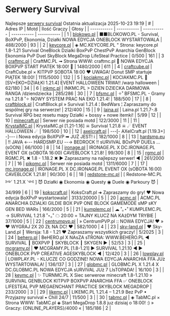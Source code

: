 
# Serwery Survival
Najlepsze [serwery survival](https://mcserwery.pl/serwery/minecraft/tryb/Survival)
Ostatnia aktualizacja 2025-10-23 19:19
| # | Adres IP | Motd | Ilość Graczy | Głosy |
| ----------- | ----------- | ----------- | ----------- | ----------- |
| 1 | 	[blokowo.pl](https://mcserwery.pl/serwery/minecraft/98/) | ■■BLOKOWO.PL - Survival, BoXPvP, Ekonomia, Działki NOWA EDYCJA ONEBLOCK WYSTARTOWALA | 488/2000 | 93 |
| 2 | 	[keycore.pl](https://mcserwery.pl/serwery/minecraft/252/) | ◈ MC.KEYCORE.PL " Strona: keycore.pl 1.8-1.21 Survival OneBlock Dzialki BoxPvP ChestPvP Anarchia GenBlock Ekonomia PvP Duel SkyBlock MegaDrop LifeSteal Practice | 0/500 | 161 |
| 3 | 	[craftmc.pl](https://mcserwery.pl/serwery/minecraft/87/) | CraftMC.PL ➟ Strona WWW: craftmc.pl 🎃 NOWA EDYCJA BOXPVP START PIATEK 18:00! 🎃 | 1480/2000 | 611 |
| 4 | 	[craftcube.pl](https://mcserwery.pl/serwery/minecraft/196/) | CraftCube.pl × KITPVP SOBOTA 18:00 ♥  UWAGA! Donut SMP startuje PIĄTEK 18:00! | 1115/5000 | 132 |
| 5 | 	[kociakmc.pl](https://mcserwery.pl/serwery/minecraft/213/) | KOCIAKMC.PL 🚀 [SV+EKO+DZIAŁKI 1.21.4] EVENT HALLOWEEN TRWA!! /warp halloween | 62/180 | 34 |
| 6 | 	[inkmc.pl](https://mcserwery.pl/serwery/minecraft/15/) | INKMC.PL > DZIEN DZIECKA DARMOWA RANGA /dziendziecka | 285/286 | 30 |
| 7 | 	[bfsmc.pl](https://mcserwery.pl/serwery/minecraft/2/) | ✧˚ BFSMC.PL - Gramy na 1.21.8 ˚✧ NOWY SYSTEM PRAC NA EKO 1.21.4! | 188/500 | 17 |
| 8 | 	[craftblock.pl](https://mcserwery.pl/serwery/minecraft/280/) | CraftBlock.pl » Survival 1.21.4 ¦ BedWars ¦ Zapraszamy do wspólnej gry na serwerze! | 212/400 | 15 |
| 9 | 	[laina.pl](https://mcserwery.pl/serwery/minecraft/165/) | Laina.pl 1.21.7-.8 Survival RPG bez resetu mapy Działki + bossy + nowe itemki! | 5/99 | 12 |
| 10 | 	[minecraft.pl](https://mcserwery.pl/serwery/minecraft/1059/) | Serwer nie posiada motd | 122/3000 | 11 |
| 11 | 	[KrystalMC.pl](https://mcserwery.pl/serwery/minecraft/202/) | KrystalMC.pl [1.21-1.16] ☠ Survival 1.21.8 ☠ ☄ EVENT HALLOWEEN ☄ | 198/500 | 10 |
| 12 | 	[axelcraft.pl](https://mcserwery.pl/serwery/minecraft/223/) | ---[- AXelCraft.pl [1.19.3+] -]--- i Nowa edycja BoXPVP ➡ JUŻ JEST! i | 182/1000 | 8 |
| 13 | 	[hardsmp.eu](https://mcserwery.pl/serwery/minecraft/621/) | !! JAVA ←-- HARDSMP.EU --→ BEDROCK !! ѕURVIVAL  BOхPVP  DUELѕ  ... (ѕOON) | 66/1000 | 8 |
| 14 | 	[ironage.pl](https://mcserwery.pl/serwery/minecraft/741/) | IRONAGE.PL X DC.IRONAGE.PL  EVENT OX (sOBOTA 16:00) CAVEBLOCK 1.21.8! | 99/300 | 8 |
| 15 | 	[rgmc.pl](https://mcserwery.pl/serwery/minecraft/34/) | RGMC.PL ✖ 1.8 - 1.18.2 ✖ ► Zapraszamy na najlepszy serwer! ◄ | 261/2000 | 7 |
| 16 | 	[pikomc.pl](https://mcserwery.pl/serwery/minecraft/944/) | Serwer nie posiada motd | 1311/6000 | 7 |
| 17 | 	[mc.ironage.pl](https://mcserwery.pl/serwery/minecraft/275/) | IRONAGE.PL X DC.IRONAGE.PL  EVENT OX (sOBOTA 16:00) CAVEBLOCK 1.21.8! | 90/300 | 6 |
| 18 | 	[redstone-mc.pl](https://mcserwery.pl/serwery/minecraft/704/) | [   Redstone-MC.PL ༻ 1.21.X ༺  ]   😈 Działki ◉ Ekonomia ◉ Questy ◉ Duele ◉ Parkoury 😈 | 34/999 | 6 |
| 19 | 	[kokscraft.pl](https://mcserwery.pl/serwery/minecraft/1/) | KoksCraft.pl ➜ Zapraszamy do gry! ❤ Nowa edycja BoXPvP wystartowala! | 3133/20000 | 5 |
| 20 | 	[acmc.pl](https://mcserwery.pl/serwery/minecraft/220/) |  ACMC.PL ANARCHIA DZIALKI GILDIE BOX PVP  ONE BLOCK GAMEMODE sMP sKY GEN BED WARs | 166/2000 | 5 |
| 21 | 	[kumplemc.pl](https://mcserwery.pl/serwery/minecraft/421/) | ☁ ˚｡⋆˚ KUMPLEMC.PL → SURVIVAL 1.21.8  ˚⋆｡˚ ☁  20:00 = TAJNY KLUCZ NA KAżDYM TRYBIE | 37/1000 | 5 |
| 22 | 	[centrumpvp.pl](https://mcserwery.pl/serwery/minecraft/332/) | » CentrumPVP.pl :: NOWA EDYCJA! ❤ » ❤ WYGRAJ 2X 20 ZŁ NA DC! ❤ | 582/1000 | 4 |
| 23 | 	[sky-land.pl](https://mcserwery.pl/serwery/minecraft/8/) | ❤ Sky-Land.pl ┇ Wersja: 1.8 - 1.21  ❤ Zapraszamy wszystkich graczy! | 5/2025 | 3 |
| 24 | 	[behero.pl](https://mcserwery.pl/serwery/minecraft/117/) | BeHERO.pl X NAsZA sTRONA: WWW.BEHERO.PL  ◄ SURVIVAL ┃ BOXPVP ┃ SKYBLOCK ┃ SKYGEN ► | 52/53 | 3 |
| 25 | 	[mcgramy.pl](https://mcserwery.pl/serwery/minecraft/197/) | ❤ MCGRAMY.PL [1.8-1.21] ▶ SURVIVAL 1.21.10 ◀ ▶ ONEBLOCK  PVP  CREATIVE  AGESKYBLOCK ◀ | 12/420 | 3 |
| 26 | 	[lowplay.pl](https://mcserwery.pl/serwery/minecraft/378/) | LOWPLAY.PL - KLUCZE CO GODZINE!  NOWA EDYCJA ANARCHIA FFA JUż WYSTARTOWALA! | 136/137 | 3 |
| 27 | 	[globmc.pl](https://mcserwery.pl/serwery/minecraft/846/) | GLOBMC.PL X 1.21.4 X DC.GLOBMC.PL NOWA EDYCJA sURVIVAL JUż 7 LIsTOPADA! | 16/100 | 3 |
| 28 | 	[keymc.pl](https://mcserwery.pl/serwery/minecraft/1157/) | ✨ TURNMC.PL X Siec serwerow minecraft 1.8-1.21.10 » SURVIVAL GENBLOCK KITPVP BOXPVP ANARCHIA FFA ✅ ONEBLOCK LIFESTEAL PVP MEGAENCHANT PRACTICE SKYBLOCK MEGADROP | 233/2000 | 3 |
| 29 | 	[likemc.pl](https://mcserwery.pl/serwery/minecraft/1162/) | LIKEMC.PL 1.21.4 – 1.21.9 Bez PvP ▪ Przyjazny survival ▪ Chill 24/7 | 11/500 | 3 |
| 30 | 	[tabmc.pl](https://mcserwery.pl/serwery/minecraft/3/) | ◈ TabMC.pl × Strona WWW: TabMC.pl  ◈ Start MegaDrop 1.8.8 juz dzisiaj o 18:00! :) » Graczy: {ONLINE_PLAYERS}/4000 « | 185/186 | 2 |
